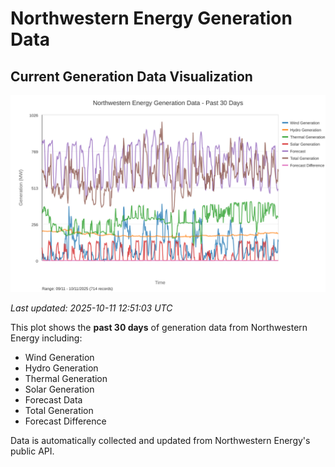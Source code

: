 # Northwestern Energy Generation Data

## Current Generation Data Visualization

![Northwestern Energy Generation Data](images/nwe_generation_plot.svg)

*Last updated: 2025-10-11 12:51:03 UTC*

This plot shows the **past 30 days** of generation data from Northwestern Energy including:
- Wind Generation
- Hydro Generation  
- Thermal Generation
- Solar Generation
- Forecast Data
- Total Generation
- Forecast Difference

Data is automatically collected and updated from Northwestern Energy's public API.


